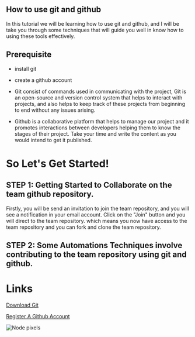## How to use git and github


In this tutorial we will be learning how to use git and github, and I will be take you through some
techniques that will guide you well in know how to using these tools effectively.

## Prerequisite
- install git 
- create a github account

- Git consist of commands used in communicating with the project, Git is an open-source and version control system that helps to interact with projects, and also helps to keep track of these projects from beginning to end without any issues arising.

- Github is a collaborative platform that helps to manage our project and it promotes interactions between developers helping them to know the stages of their project.
Take your time and write the content as you would intend to get it published.

# So Let's Get Started!

## STEP 1: Getting Started to Collaborate on the team github repository.

Firstly, you will be send an invitation to join the team repository, and you will see a notification in your email account. Click on the "Join" button and you will direct to the team repository. which means you now have access to the team repository and you can fork and clone the team repository.

## STEP 2: Some Automations Techniques involve contributing to the team repository using git and github.



# Links

[Download Git](git.com)

[Register A Github Account](https://github.com/)

![Node pixels](../images/node.png)